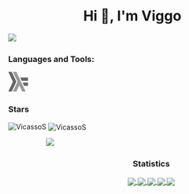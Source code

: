
<!--
**VicassoS/VicassoS** is a ✨ _special_ ✨ repository because its `README.md` (this file) appears on your GitHub profile.

Here are some ideas to get you started:

- 🔭 I’m currently working on ...
- 🌱 I’m currently learning ...
- 👯 I’m looking to collaborate on ...
- 🤔 I’m looking for help with ...
- 💬 Ask me about ...
- 📫 How to reach me: ...
- 😄 Pronouns: ...
- ⚡ Fun fact: ...
-->

<h1 align="center">Hi 👋, I'm Viggo</h1>
<div> <a href="https://github.com/VicassoS" target="_blank"><img src="https://img.shields.io/badge/GitHub-100000?style=for-the-badge&logo=github&logoColor=white" target="_blank"></a>
</div><h3 align="left">Languages and Tools:</h3>
<p align="left">
<img src="https://raw.githubusercontent.com/teamedwardforever/Readme-Generator/71f25dd8b98329b168142a6b782a107b75eab178/svg/Skills/Languages/Haskell-Logo.svg" alt="Haskell" width="40" height="40"/>
</p>

<h3 align="left">Stars</h3>
<img align="left" height="180em" src="https://github-readme-stats.vercel.app/api/top-langs/?username=VicassoS&layout=compact&theme=" alt=VicassoS />

<p>&nbsp;<img align="center" height="180em" src="https://github-readme-stats.vercel.app/api?username=VicassoS&show_icons=true&locale=en&theme=default" alt="VicassoS" /></p>

<img src="https://user-images.githubusercontent.com/73097560/115834477-dbab4500-a447-11eb-908a-139a6edaec5c.gif"><h3 align="center">Statistics</h3>
<div align="center">
<a href="https://github.com/VicassoS">
<img align="center" src="http://github-profile-summary-cards.vercel.app/api/cards/stats?username=VicassoS&theme=2077" height="180em" />
<img align="center" src="http://github-profile-summary-cards.vercel.app/api/cards/most-commit-language?username=VicassoS&theme=2077" height="180em" />
<img align="center" src="http://github-profile-summary-cards.vercel.app/api/cards/repos-per-language?username=VicassoS&theme=2077" height="180em" />
<img align="center" src="http://github-profile-summary-cards.vercel.app/api/cards/productive-time?username=VicassoS&theme=2077" height="180em" />
<img align="center" src="http://github-profile-summary-cards.vercel.app/api/cards/profile-details?username=VicassoS&theme=2077" height="180em" />
</div>
